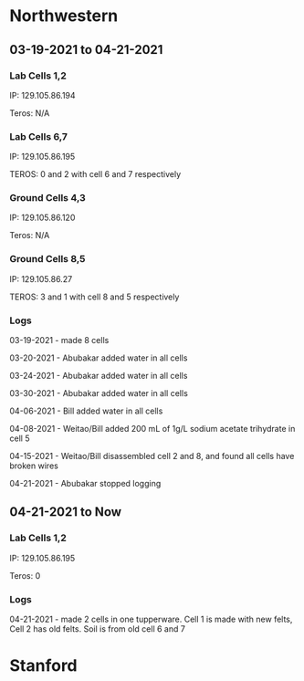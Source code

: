 # Northwestern

## 03-19-2021 to 04-21-2021

### Lab Cells 1,2

IP: 129.105.86.194

Teros: N/A

### Lab Cells 6,7

IP: 129.105.86.195

TEROS: 0 and 2 with cell 6 and 7 respectively

### Ground Cells 4,3

IP: 129.105.86.120

Teros: N/A

### Ground Cells 8,5

IP: 129.105.86.27

TEROS: 3 and 1 with cell 8 and 5 respectively

### Logs

03-19-2021 - made 8 cells

03-20-2021 - Abubakar added water in all cells

03-24-2021 - Abubakar added water in all cells

03-30-2021 - Abubakar added water in all cells

04-06-2021 - Bill added water in all cells

04-08-2021 - Weitao/Bill added 200 mL of 1g/L sodium acetate trihydrate in cell 5

04-15-2021 - Weitao/Bill disassembled cell 2 and 8, and found all cells have broken wires

04-21-2021 - Abubakar stopped logging




## 04-21-2021 to Now

### Lab Cells 1,2

IP: 129.105.86.195

Teros: 0


### Logs

04-21-2021 - made 2 cells in one tupperware. Cell 1 is made with new felts, Cell 2 has old felts. Soil is from old cell 6 and 7

# Stanford

